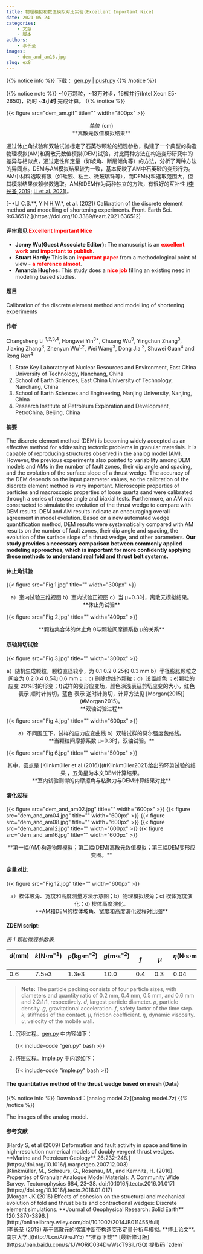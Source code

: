 ```yaml
---
title: 物理模拟和数值模拟对比实验(Excellent Important Nice)
date: 2021-05-24
categories:
    - 文章
    - 脚本
authors:
    - 李长圣
images:
    - dem_and_am16.jpg
slug: ex8 
---
```


{{% notice info %}}
下载：
[gen.py](gen.py) |
[push.py](push.py) 
{{% /notice %}}

{{% notice note %}}
~10万颗粒，~13万时步，16核并行(Intel Xeon E5-2650)，耗时 ~**3小时** 完成计算。
{{% /notice %}}

{{< figure src="dem_am.gif" title="" width="800px" >}}
<center>单位 (cm)<br>**离散元数值模拟结果**</center>

通过休止角试验和双轴试验标定了石英砂颗粒的细观参数，构建了一个典型的构造物理模拟(AM)和离散元数值模拟(DEM)试验，对比两种方法在构造变形研究中的差异与相似点，通过定性和定量（如坡角、断层倾角等）的方法，分析了两种方法的异同点。DEM与AM模拟结果较为一致，基本反映了AM中石英砂的变形行为。AM中材料选取有限（如硅胶、粘土、微玻璃珠等），而DEM材料选取范围大，但其模拟结果依赖参数选取。AM和DEM作为两种独立的方法，有很好的互补性 [(李长圣,2019;](#李长圣2019) [Li et al.,2021)](#refer-li2021)。

<div id="refer-li2021"></div>
[**LI C.S.**, YIN H.W.*, et al. (2021) Calibration of the discrete element method and modelling of shortening experiments. Front. Earth Sci. 9:636512.](https://doi.org/10.3389/feart.2021.636512)

#### 评审意见 <font color=red>**Excellent**</font> <font color=red>**Important**</font> <font color=red>**Nice**</font> 

- **Jonny Wu(Guest Associate Editor):** The manuscript is an <font color=red>**excellent work**</font> and  <font color=red>**important to publish**</font>.  
- **Stuart Hardy:** This is an <font color=red>**important paper**</font> from a methodological point of view - <font color=red>**a reference almost**</font>.
- **Amanda Hughes:** This study does a <font color=red>**nice job**</font> filling an existing need in modeling based studies.


#### 题目

Calibration of the discrete element method and modelling of shortening experiments

#### 作者
Changsheng Li <sup>1,2,3,4</sup>, Hongwei Yin<sup>3*</sup>, Chuang Wu<sup>3</sup>, Yingchun Zhang<sup>3</sup>, Jiaxing Zhang<sup>3</sup>,
Zhenyun Wu<sup>1,2</sup>, Wei Wang<sup>3</sup>, Dong Jia <sup>3</sup>, Shuwei Guan<sup>4</sup> and Rong Ren<sup>4</sup> 

1. State Key Laboratory of Nuclear Resources and Environment, East China University of Technology, Nanchang, China
2. School of Earth Sciences, East China University of Technology, Nanchang, China
3. School of Earth Sciences and Engineering, Nanjing University, Nanjing, China
4. Research Institute of Petroleum Exploration and Development, PetroChina, Beijing, China

#### 摘要
The discrete element method (DEM) is becoming widely accepted as an effective method for addressing tectonic problems in granular materials. It is capable of reproducing structures observed in the analog model (AM). However, the previous experiments also pointed to variability among DEM models and AMs in the number of fault zones, their dip angle and spacing, and the evolution of the surface slope of a thrust wedge. The accuracy of the DEM depends on the input parameter values, so the calibration of the discrete element method is very important. Microscopic properties of particles and macroscopic properties of loose quartz sand were calibrated through a series of repose angle and biaxial tests. Furthermore, an AM was constructed to simulate the evolution of the thrust wedge to compare with DEM results. DEM and AM results indicate an encouraging overall agreement in model evolution. Based on a new automated wedge quantification method, DEM results were systematically compared with AM results on the number of fault zones, their dip angle and spacing, the evolution of the surface slope of a thrust wedge, and other parameters. **Our study provides a necessary comparison between commonly applied modeling approaches, which is important for more confidently applying these methods to understand real fold and thrust belt systems.**

#### 休止角试验

{{< figure src="Fig.1.jpg" title="" width="300px" >}}
<center>a）室内试验三维视图 b）室内试验正视图 c）当 μ=0.3时，离散元模拟结果。</center>
<center>**休止角试验**</center>


{{< figure src="Fig.2.jpg" title="" width="400px" >}}
<center>**颗粒集合体的休止角 θ与颗粒间摩擦系数 μ的关系**</center>

#### 双轴剪切试验

{{< figure src="Fig.3.jpg" title="" width="300px" >}}
<center>a）随机生成颗粒，颗粒直径较小，为 0.1 0.2 0.25和 0.3 mm b）半径膨胀颗粒之间变为 0.2 0.4 0.5和 0.6 mm；；c) 删除虚线外颗粒；d）设置颜色 ；e)颗粒的应变 20%时的形变；f)试样的变形应变场，颜色深浅表征剪切应变的大小，红色 表示 顺时针剪切，蓝色 表示 逆时针剪切，计算方法见 [Morgan(2015)](#Morgan2015)。</center>
<center>**双轴试验过程**</center>

{{< figure src="Fig.4.jpg" title="" width="600px" >}}
<center>a）不同围压下，试样的应力应变曲线 b）双轴试样的莫尔强度包络线。</center>
<center>**当颗粒间摩擦系数 μ=0.3时，双轴试验。**</center>

{{< figure src="Fig.6.jpg" title="" width="500px" >}}
<center>其中，圆点是 [Klinkmüller et al.(2016)](#Klinkmüller2021)给出的环剪试验的结果 ，五角星为本文DEM计算结果。</center>
<center>**室内试验测得的内摩擦角与粘聚力与DEM计算结果对比**</center>

#### 演化过程

{{< figure src="dem_and_am02.jpg" title="" width="600px" >}}
{{< figure src="dem_and_am04.jpg" title="" width="600px" >}}
{{< figure src="dem_and_am08.jpg" title="" width="600px" >}}
{{< figure src="dem_and_am12.jpg" title="" width="600px" >}}
{{< figure src="dem_and_am16.jpg" title="" width="600px" >}}
<center>**第一幅(AM)构造物理模拟；第二幅(DEM)离散元数值模拟；第三幅DEM变形应变图。**</center>

#### 定量对比
{{< figure src="Fig.12.jpg" title="" width="600px" >}}
<center>a）楔体坡角、宽度和高度测量方法示意图；b）物理模拟坡角；c) 楔体宽度演化；d) 楔体高度演化。</center>
<center>**AM和DEM的楔体坡角、宽度和高度演化过程对比图**</center>

#### ZDEM script: 

*表 1  颗粒微观参数表.*

| _d_(mm) &nbsp; | _k_(N·m<sup>−1</sup>) &nbsp; | _ρ_(kg·m<sup>−2</sup>) &nbsp; | _g_(m·s<sup>−2</sup>) &nbsp;&nbsp; |  _f_&nbsp;&nbsp; |  _μ_&nbsp; | _η_(N·s·m<sup>−1</sup>) &nbsp;| _υ_(m·s<sup>−1</sup>) &nbsp;|
| ---------- | ---------------------- | ----------------------- | --------------------- | ------- | ------- | ------------------------ | --------------------- |
|   0.6    |   7.5e3   |   1.3e3    |   10.0   |  0.4&nbsp;&nbsp;  |  0.3&nbsp;&nbsp;  |      0.04&nbsp;&nbsp;   |    &nbsp;0.04&nbsp;  |

>**Note:** The particle packing consists of four particle sizes, with diameters and quantity ratio of 0.2 mm, 0.4 mm, 0.5 mm, and 0.6 mm and 2:2:1:1, respectively. _d_, largest particle diameter. _ρ_, particle density. _g_, gravitational acceleration. _f_, safety factor of the time step. _k_, stiffness of the contact. _μ_, friction coefficient. _η_, dynamic viscosity. _υ_, velocity of the mobile wall.

1. 沉积过程。[gen.py](gen.py) 中内容如下：

    {{< include-code "gen.py" bash >}}

2. 挤压过程。[imple.py](imple.py) 中内容如下：

    {{< include-code "imple.py" bash >}}

#### The quantitative method of the thrust wedge based on mesh (Data) 

{{% notice info %}}
Download：[analog model.7z](analog model.7z) 
{{% /notice %}}

The images of the analog model.


#### 参考文献

<div id="Hardy2009"></div>
[Hardy S, et al (2009) Deformation and fault activity in space and time in high-resolution numerical models of doubly vergent thrust wedges. **Marine and Petroleum Geology** 26:232-248.](https://doi.org/10.1016/j.marpetgeo.2007.12.003)  
<div id="Klinkmüller2021"></div>
[Klinkmüller, M., Schreurs, G., Rosenau, M., and Kemnitz, H. (2016). Properties of Granular Analogue Model Materials: A Community Wide Survey. Tectonophysics 684, 23–38. doi:10.1016/j.tecto.2016.01.017](https://doi.org/10.1016/j.tecto.2016.01.017) 
<div id="Morgan2015"></div>
[Morgan JK (2015) Effects of cohesion on the structural and mechanical evolution of fold and thrust belts and contractional wedges: Discrete element simulations. **Journal of Geophysical Research: Solid Earth** 120:3870-3896.](http://onlinelibrary.wiley.com/doi/10.1002/2014JB011455/full)  
<div id="李长圣2019"></div>
[李长圣 (2019) 基于离散元的褶皱冲断带构造变形定量分析与模拟. **博士论文**. 南京大学.](http://t.cn/Ai9ruJY5) **推荐下载** [最新修订版](https://pan.baidu.com/s/1JWORiC034DwWscT9SiLrGQ) 提取码 `zdem` 